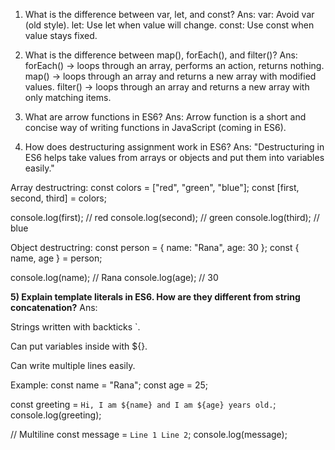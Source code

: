 1) What is the difference between var, let, and const?
   Ans:
   var: Avoid var (old style).
   let: Use let when value will change.
   const: Use const when value stays fixed.

2) What is the difference between map(), forEach(), and filter()?
      Ans:
      forEach() → loops through an array, performs an action, returns nothing.
      map() → loops through an array and returns a new array with modified values.
      filter() → loops through an array and returns a new array with only matching items.

3) What are arrow functions in ES6?
    Ans:
    Arrow function is a short and concise way of writing functions in JavaScript (coming in ES6).
   
5) How does destructuring assignment work in ES6?
   Ans:
   "Destructuring in ES6 helps take values from arrays or objects and put them into variables easily."

Array destructring:
const colors = ["red", "green", "blue"];
const [first, second, third] = colors;

console.log(first);  // red
console.log(second); // green
console.log(third);  // blue


Object destructring:
const person = { name: "Rana", age: 30 };
const { name, age } = person;

console.log(name); // Rana
console.log(age);  // 30


**5) Explain template literals in ES6. How are they different from string concatenation?**
     Ans:

Strings written with backticks `.

Can put variables inside with ${}.

Can write multiple lines easily.

Example:
const name = "Rana";
const age = 25;

const greeting = `Hi, I am ${name} and I am ${age} years old.`;
console.log(greeting);

// Multiline
const message = `Line 1
Line 2`;
console.log(message);

  

      
   
   
